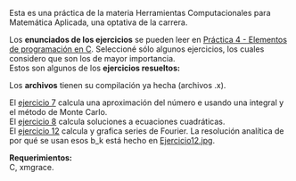Esta es una práctica de la materia Herramientas Computacionales para Matemática Aplicada, una optativa de la carrera.

Los **enunciados de los ejercicios** se pueden leer en [Práctica 4 - Elementos de programación en C](https://github.com/LautaroOchotorena/Ejercicio-en-C/blob/main/Pr%C3%A1ctica%204%20-%20Elementos%20de%20programaci%C3%B3n%20en%20C.pdf).
Seleccioné sólo algunos ejercicios, los cuales considero que son los de mayor importancia.<br>
Estos son algunos de los **ejercicios resueltos:**

Los **archivos** tienen su compilación ya hecha (archivos .x).

El [ejercicio 7](https://github.com/LautaroOchotorena/Ejercicio-en-C/blob/main/Ejercicio7.c) calcula una aproximación del número e usando una integral y el método de Monte Carlo.<br>
El [ejercicio 8](https://github.com/LautaroOchotorena/Ejercicio-en-C/blob/main/Ejercicio8.c) calcula soluciones a ecuaciones cuadráticas.<br>
El [ejercicio 12](https://github.com/LautaroOchotorena/Ejercicio-en-C/blob/main/Ejercicio12.c) calcula y grafica series de Fourier. La resolución analítica de por qué se usan esos b_k está hecho en [Ejercicio12.jpg](https://github.com/LautaroOchotorena/Ejercicio-en-C/blob/main/Ejercicio%2012.jpg).<br>

**Requerimientos:**<br>
C, xmgrace.
